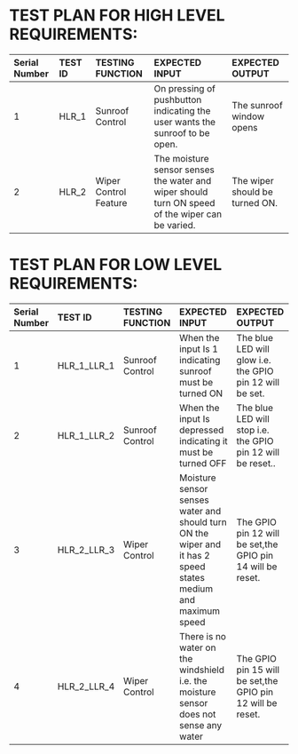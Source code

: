 # TEST PLAN FOR HIGH LEVEL REQUIREMENTS:
|**Serial Number**|**TEST ID**|**TESTING FUNCTION**|**EXPECTED INPUT**|**EXPECTED OUTPUT**|
| :- | :- | :- | :- | :- | 
|1|HLR_1|Sunroof Control|On pressing of pushbutton indicating the user wants the sunroof to be open.|The sunroof window opens|
|2|HLR_2|Wiper Control Feature|The moisture sensor senses the water and wiper should turn ON speed of the wiper can be varied.|The wiper should be turned ON.|


# TEST PLAN FOR LOW LEVEL REQUIREMENTS:
|**Serial Number**|**TEST ID**|**TESTING FUNCTION**|**EXPECTED INPUT**|**EXPECTED OUTPUT**|
| :- | :- | :- | :- | :- | 
|1|HLR_1_LLR_1|Sunroof Control|When the input Is 1 indicating sunroof must be turned ON|The blue LED will glow i.e. the GPIO pin 12 will be set.|
|2|HLR_1_LLR_2|Sunroof Control|When the input Is depressed indicating it must be turned OFF|The blue LED will stop i.e. the GPIO pin 12 will be reset..|
|3|HLR_2_LLR_3|Wiper Control|Moisture sensor senses water and should turn ON the wiper and it has 2 speed states medium and maximum speed  |The GPIO pin 12 will be set,the GPIO pin 14 will be reset.|
|4|HLR_2_LLR_4|Wiper Control|There is no water on the windshield i.e. the moisture sensor does not sense any water |The GPIO pin 15 will be set,the GPIO pin 12 will be reset.|


